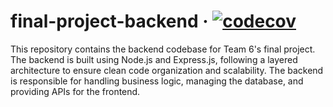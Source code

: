 # final-project-backend &middot; [![codecov](https://codecov.io/gh/travelynk/final-project-backend/graph/badge.svg?token=FHP8UU0ML6)](https://codecov.io/gh/travelynk/final-project-backend)
This repository contains the backend codebase for Team 6's final project. The backend is built using Node.js and Express.js, following a layered architecture to ensure clean code organization and scalability. 
The backend is responsible for handling business logic, managing the database, and providing APIs for the frontend.
